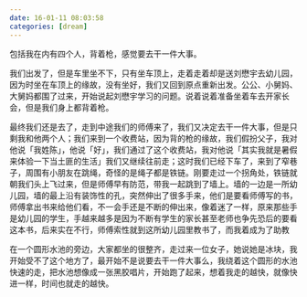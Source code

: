 ```yaml
---
date: 16-01-11 08:03:58
categories: [dream]
---
```


包括我在内有四个人，背着枪，感觉要去干一件大事。

我们出发了，但是车里坐不下，只有坐车顶上，走着走着却是送刘懋宇去幼儿园，因为时坐在车顶上的缘故，没有坐好，我们又回到原点重新出发。公公、小舅妈、大舅妈都围了过来，开始说起刘懋宇学习的问题。说着说着准备坐着车去开家长会，但是我们身上都背着枪。

最终我们还是去了，走到中途我们的师傅来了，我们又决定去干一件大事，但是只剩我和他两个人；我们来到一个收费站，因为背的枪的缘故，我们假扮父子，我对他说「我姓陈」，他说「好」，我们通过了这个收费站，我对他说「其实我就是暑假来体验一下当土匪的生活」我们又继续往前走；这时我们已经下车了，来到了窄巷子，周围有小朋友在跳绳，奇怪的是绳子都是铁链。刚要走过一个拐角处，铁链就朝我们头上飞过来，但是师傅早有防范，带我一起跳到了墙上。墙的一边是一所幼儿园，墙的最上沿有装饰性的孔，突然伸出了很多手来，他们是要看师傅写的书，师傅拿出书来给他们看，不一会手还是不断的伸出来，像着迷了一样，原来那些手是幼儿园的学生，手越来越多是因为不断有学生的家长甚至老师也争先恐后的要看这本书，后来实在不行，师傅索性就到这所幼儿园里教书了，而我着成为了助教
    
在一个圆形水池的旁边，大家都坐的很整齐，走过来一位女子，她说她是冰块，我开始受不了这个地方了，最开始不是说要去干一件大事么，我绕着这个圆形的水池快速的走，把水池想像成一张黑胶唱片，开始跑了起来，想着我走的越快，就像快进一样，时间也就走的越快。